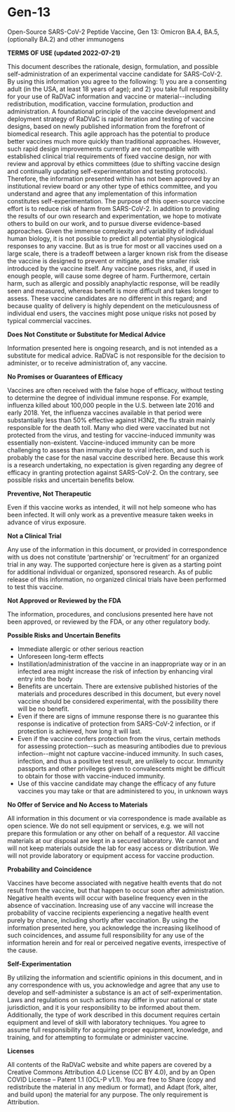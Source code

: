 # Gen-13
Open-Source SARS-CoV-2 Peptide Vaccine, Gen 13: Omicron BA.4, BA.5, (optionally BA.2) and other immunogens

**TERMS OF USE (updated 2022-07-21)**

This document describes the rationale, design, formulation, and possible self-administration of an experimental vaccine candidate for SARS-CoV-2. By using this information you agree to the following: 1) you are a consenting adult (in the USA, at least 18 years of age); and 2) you take full responsibility for your use of RaDVaC information and vaccine or material--including redistribution, modification, vaccine formulation, production and administration.
A foundational principle of the vaccine development and deployment strategy of RaDVaC is rapid iteration and testing of vaccine designs, based on newly published information from the forefront of biomedical research. This agile approach has the potential to produce better vaccines much more quickly than traditional approaches. However, such rapid design improvements currently are not compatible with established clinical trial requirements of fixed vaccine design, nor with review and approval by ethics committees (due to shifting vaccine design and continually updating self-experimentation and testing protocols). Therefore, the information presented within has not been approved by an institutional review board or any other type of ethics committee, and you understand and agree that any implementation of this information constitutes self-experimentation.
The purpose of this open-source vaccine effort is to reduce risk of harm from SARS-CoV-2. In addition to providing the results of our own research and experimentation, we hope to motivate others to build on our work, and to pursue diverse evidence-based approaches. Given the immense complexity and variability of individual human biology, it is not possible to predict all potential physiological responses to any vaccine. But as is true for most or all vaccines used on a large scale, there is a tradeoff between a larger known risk from the disease the vaccine is designed to prevent or mitigate, and the smaller risk introduced by the vaccine itself. Any vaccine poses risks, and, if used in enough people, will cause some degree of harm. Furthermore, certain harm, such as allergic and possibly anaphylactic response, will be readily seen and measured, whereas benefit is more difficult and takes longer to assess. These vaccine candidates are no different in this regard; and because quality of delivery is highly dependent on the meticulousness of individual end users, the vaccines might pose unique risks not posed by typical commercial vaccines.

**Does Not Constitute or Substitute for Medical Advice**

Information presented here is ongoing research, and is not intended as a substitute for medical advice. RaDVaC is not responsible for the decision to administer, or to receive administration of, any vaccine.

**No Promises or Guarantees of Efficacy**

Vaccines are often received with the false hope of efficacy, without testing to determine the degree of individual immune response. For example, influenza killed about 100,000 people in the U.S. between late 2016 and early 2018. Yet, the influenza vaccines available in that period were substantially less than 50% effective against H3N2, the flu strain mainly responsible for the death toll. Many who died were vaccinated but not protected from the virus, and testing for vaccine-induced immunity was essentially non-existent. Vaccine-induced immunity can be more challenging to assess than immunity due to viral infection, and such is probably the case for the nasal vaccine described here. Because this work is a research undertaking, no expectation is given regarding any degree of efficacy in granting protection against SARS-CoV-2. On the contrary, see possible risks and uncertain benefits below. 

**Preventive, Not Therapeutic**

Even if this vaccine works as intended, it will not help someone who has been infected. It will only work as a preventive measure taken weeks in advance of virus exposure.

**Not a Clinical Trial**

Any use of the information in this document, or provided in correspondence with us does not constitute ‘partnership’ or ‘recruitment’ for an organized trial in any way. The supported conjecture here is given as a starting point for additional individual or organized, sponsored research. As of public release of this information, no organized clinical trials have been performed to test this vaccine. 

**Not Approved or Reviewed by the FDA**

The information, procedures, and conclusions presented here have not been approved, or reviewed by the FDA, or any other regulatory body. 

**Possible Risks and Uncertain Benefits**

- Immediate allergic or other serious reaction
- Unforeseen long-term effects
- Instillation/administration of the vaccine in an inappropriate way or in an infected area might increase the risk of infection by enhancing viral entry into the body
- Benefits are uncertain. There are extensive published histories of the materials and procedures described in this document, but every novel vaccine should be considered experimental, with the possibility there will be no benefit.
- Even if there are signs of immune response there is no guarantee this response is indicative of protection from SARS-CoV-2 infection, or if protection is achieved, how long it will last.
- Even if the vaccine confers protection from the virus, certain methods for assessing protection--such as measuring antibodies due to previous infection--might not capture vaccine-induced immunity. In such cases, infection, and thus a positive test result, are unlikely to occur. Immunity passports and other privileges given to convalescents might be difficult to obtain for those with vaccine-induced immunity.
- Use of this vaccine candidate may change the efficacy of any future vaccines you may take or that are administered to you, in unknown ways

**No Offer of Service and No Access to Materials**

All information in this document or via correspondence is made available as open science. We do not sell equipment or services, e.g. we will not prepare this formulation or any other on behalf of a requestor. All vaccine materials at our disposal are kept in a secured laboratory. We cannot and will not keep materials outside the lab for easy access or distribution. We will not provide laboratory or equipment access for vaccine production.

**Probability and Coincidence**

Vaccines have become associated with negative health events that do not result from the vaccine, but that happen to occur soon after administration. Negative health events will occur with baseline frequency even in the absence of vaccination. Increasing use of any vaccine will increase the probability of vaccine recipients experiencing a negative health event purely by chance, including shortly after vaccination. By using the information presented here, you acknowledge the increasing likelihood of such coincidences, and assume full responsibility for any use of the information herein and for real or perceived negative events, irrespective of the cause.

**Self-Experimentation**

By utilizing the information and scientific opinions in this document, and in any correspondence with us, you acknowledge and agree that any use to develop and self-administer a substance is an act of self-experimentation. Laws and regulations on such actions may differ in your national or state jurisdiction, and it is your responsibility to be informed about them.
Additionally, the type of work described in this document requires certain equipment and level of skill with laboratory techniques. You agree to assume full responsibility for acquiring proper equipment, knowledge, and training, and for attempting to formulate or administer vaccine. 

**Licenses**

All contents of the RaDVaC website and white papers are covered by a Creative Commons Attribution 4.0 License (CC BY 4.0), and by an Open COVID License – Patent 1.1 (OCL-P v1.1). You are free to Share (copy and redistribute the material in any medium or format), and Adapt (fork, alter, and build upon) the material for any purpose. The only requirement is Attribution.
